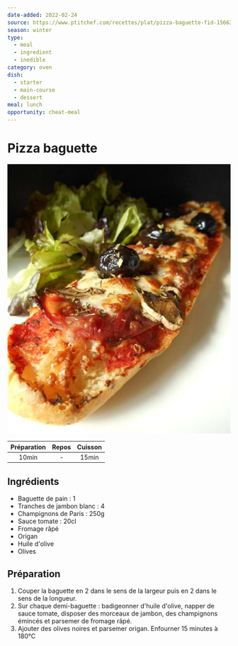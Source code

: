 ```yaml
---
date-added: 2022-02-24
source: https://www.ptitchef.com/recettes/plat/pizza-baguette-fid-1566290
season: winter
type:
  - meal
  - ingredient
  - inedible
category: oven
dish:
  - starter
  - main-course
  - dessert
meal: lunch
opportunity: cheat-meal
---
```


# Pizza baguette

![](images/Pizza%20baguette.jpg)

| Préparation | Repos | Cuisson |
|:-----------:|:-----:|:-------:|
|    10min    |   -   |  15min  |

## Ingrédients

- Baguette de pain : 1
- Tranches de jambon blanc : 4
- Champignons de Paris : 250g
- Sauce tomate : 20cl
- Fromage râpé
- Origan
- Huile d'olive
- Olives

## Préparation

1. Couper la baguette en 2 dans le sens de la largeur puis en 2 dans le sens de la longueur.
2. Sur chaque demi-baguette : badigeonner d'huile d'olive, napper de sauce tomate, disposer des morceaux de jambon, des champignons émincés et parsemer de fromage râpé.
3. Ajouter des olives noires et parsemer origan. Enfourner 15 minutes à 180°C
